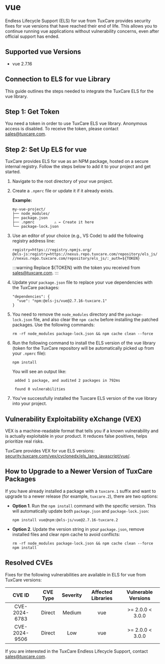 # vue

Endless Lifecycle Support (ELS) for vue from TuxCare provides security fixes for vue versions that have reached their end of life. This allows you to continue running vue applications without vulnerability concerns, even after official support has ended.

## Supported vue Versions

* vue 2.7.16

## Connection to ELS for vue Library

This guide outlines the steps needed to integrate the TuxCare ELS for the vue library.

## Step 1: Get Token

You need a token in order to use TuxCare ELS vue library. Anonymous access is disabled. To receive the token, please contact [sales@tuxcare.com](mailto:sales@tuxcare.com).

## Step 2: Set Up ELS for vue

TuxCare provides ELS for vue as an NPM package, hosted on a secure internal registry. Follow the steps below to add it to your project and get started.

1. Navigate to the root directory of your vue project.
2. Create a `.npmrc` file or update it if it already exists.

   **Example:**

   ```text
   my-vue-project/
   ├── node_modules/
   ├── package.json
   ├── .npmrc         ⚠️ ← Create it here
   └── package-lock.json
   ```

3. Use an editor of your choice (e.g., VS Code) to add the following registry address line:

   <CodeWithCopy>

   ```text
   registry=https://registry.npmjs.org/
   @els-js:registry=https://nexus.repo.tuxcare.com/repository/els_js/
   //nexus.repo.tuxcare.com/repository/els_js/:_auth=${TOKEN}
   ```

   </CodeWithCopy>

   :::warning
   Replace ${TOKEN} with the token you received from [sales@tuxcare.com](mailto:sales@tuxcare.com).
   :::

4. Update your `package.json` file to replace your vue dependencies with the TuxCare packages:

   <CodeWithCopy>

   ```text
   "dependencies": {
     "vue": "npm:@els-js/vue@2.7.16-tuxcare.1"
   }
   ```

   </CodeWithCopy>

5. You need to remove the `node_modules` directory and the `package-lock.json` file, and also clear the `npm cache` before installing the patched packages. Use the following commands:
   
   <CodeWithCopy>

   ```text
   rm -rf node_modules package-lock.json && npm cache clean --force
   ```

   </CodeWithCopy>

6. Run the following command to install the ELS version of the vue library (token for the TuxCare repository will be automatically picked up from your `.npmrc` file):

   <CodeWithCopy>

   ```text
   npm install
   ```

   </CodeWithCopy>

   You will see an output like:

   ```text
    added 1 package, and audited 2 packages in 792ms
    
    found 0 vulnerabilities
   ```

7. You've successfully installed the Tuxcare ELS version of the vue library into your project.

## Vulnerability Exploitability eXchange (VEX) 

VEX is a machine-readable format that tells you if a known vulnerability and is actually exploitable in your product. It reduces false positives, helps prioritize real risks.

TuxCare provides VEX for vue ELS versions: [security.tuxcare.com/vex/cyclonedx/els_lang_javascript/vue/](https://security.tuxcare.com/vex/cyclonedx/els_lang_javascript/vue/).

## How to Upgrade to a Newer Version of TuxCare Packages

If you have already installed a package with a `tuxcare.1` suffix and want to upgrade to a newer release (for example, `tuxcare.2`), there are two options:

* **Option 1**. Run the `npm install` command with the specific version. This will automatically update both `package.json` and `package-lock.json`:

  <CodeWithCopy>

  ```text
  npm install vue@npm:@els-js/vue@2.7.16-tuxcare.2
  ```

  </CodeWithCopy>

* **Option 2**. Update the version string in your `package.json`, remove installed files and clear npm cache to avoid conflicts:

  <CodeWithCopy>

  ```text
  rm -rf node_modules package-lock.json && npm cache clean --force
  npm install
  ```

  </CodeWithCopy>

## Resolved CVEs

Fixes for the following vulnerabilities are available in ELS for vue from TuxCare versions:

| CVE ID         | CVE Type | Severity | Affected Libraries | Vulnerable Versions |
| :------------: | :------: |:--------:|:------------------:| :----------------: |
| CVE-2024-6783  | Direct   | Medium   | vue                | >= 2.0.0 < 3.0.0 |
| CVE-2024-9506  | Direct   | Low      | vue                | >= 2.0.0 < 3.0.0 |

If you are interested in the TuxCare Endless Lifecycle Support, contact [sales@tuxcare.com](mailto:sales@tuxcare.com).
